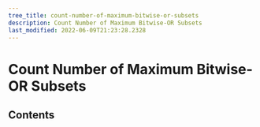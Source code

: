 ```yaml
---
tree_title: count-number-of-maximum-bitwise-or-subsets
description: Count Number of Maximum Bitwise-OR Subsets
last_modified: 2022-06-09T21:23:28.2328
---
```


# Count Number of Maximum Bitwise-OR Subsets

## Contents
